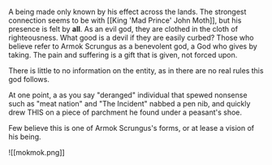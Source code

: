 A being made only known by his effect across the lands.
The strongest connection seems to be with [[King 'Mad Prince' John Moth]], but his presence is felt by **all**. As an evil god, they are clothed in the cloth of righteousness. What good is a devil if they are easily curbed? Those who believe refer to Armok Scrungus as a benevolent god, a God who gives by taking. The pain and suffering is a gift that is given, not forced upon. 

There is little to no information on the entity, as in there are no real rules this god follows.

At one point, a as you say "deranged" individual that spewed nonsense such as "meat nation" and "The Incident" nabbed a pen nib, and quickly drew THIS on a piece of parchment he found under a peasant's shoe. 

Few believe this is one of Armok Scrungus's forms, or at lease a vision of his being. 

![[mokmok.png]]



